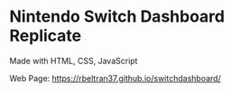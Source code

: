 # Nintendo Switch Dashboard Replicate
Made with HTML, CSS, JavaScript  
  
Web Page: https://rbeltran37.github.io/switchdashboard/
